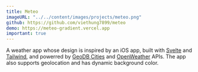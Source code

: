 ```yaml
---
title: Meteo
imageURL: "../../content/images/projects/meteo.png"
github: https://github.com/viethung7899/meteo
demo: https://meteo-gradient.vercel.app
important: true
---
```


A weather app whose design is inspired by an iOS app, built with [Svelte](https://svelte.dev/) and [Tailwind](https://tailwindcss.com/),
and powerred by [GeoDB Cities](https://rapidapi.com/wirefreethought/api/geodb-cities) and [OpenWeather](https://openweathermap.org/api) APIs.
The app also supports geolocation and has dynamic background color.
